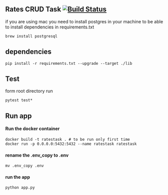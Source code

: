 ## Rates CRUD Task  [![Build Status](https://travis-ci.org/proserve/ratetask.svg?branch=master)](https://travis-ci.org/proserve/ratetask) 
if  you are using mac you need to install postgres in your machine to be able to install dependencies in requirements.txt
```shell
brew install postgresql
```  

## dependencies
```shell
pip install -r requirements.txt --upgrade --target ./lib
```

## Test
form root directory run
```shell 
pytest test*
```

## Run app
#### Run the docker container
```shell 
docker build -t ratestask . # to be run only first time
docker run -p 0.0.0.0:5432:5432 --name ratestask ratestask
```
#### rename the .env_copy to .env
```shell 
mv .env_copy .env
```
#### run the app
```shell 
python app.py
```